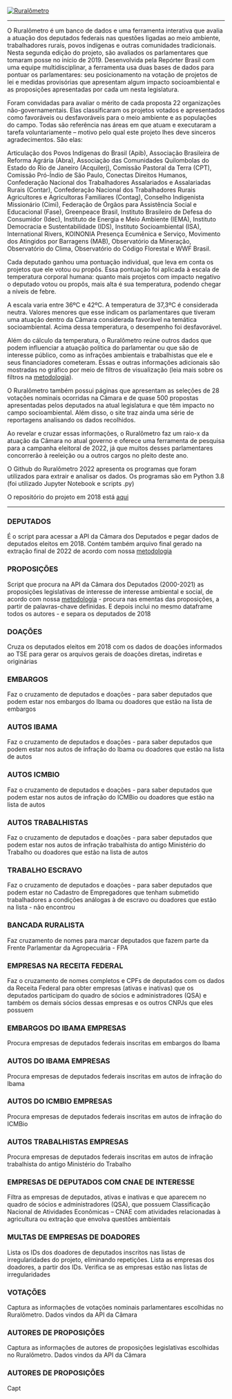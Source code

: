 [![Ruralômetro](doc/índice.jpeg)](https://ruralometro2022.reporterbrasil.org.br/)

----
 O Ruralômetro é um banco de dados e uma ferramenta interativa que avalia a atuação dos deputados federais nas questões ligadas ao meio ambiente, trabalhadores rurais, povos indígenas e outras comunidades tradicionais. Nesta segunda edição do projeto, são avaliados os parlamentares que tomaram posse no início de 2019. Desenvolvida pela Repórter Brasil com uma equipe multidisciplinar, a ferramenta usa duas bases de dados para pontuar os parlamentares: seu posicionamento na votação de projetos de lei e medidas provisórias que apresentam algum impacto socioambiental e as proposições apresentadas por cada um nesta legislatura.

Foram convidadas para avaliar o mérito de cada proposta 22 organizações não-governamentais. Elas classificaram os projetos votados e apresentados como favoráveis ou desfavoráveis para o meio ambiente e as populações do campo. Todas são referência nas áreas em que atuam e executaram a tarefa voluntariamente – motivo pelo qual este projeto lhes deve sinceros agradecimentos. São elas:

Articulação dos Povos Indígenas do Brasil (Apib), Associação Brasileira de Reforma Agrária (Abra), Associação das Comunidades Quilombolas do Estado do Rio de Janeiro (Acquilerj), Comissão Pastoral da Terra (CPT), Comissão Pró-Índio de São Paulo, Conectas Direitos Humanos, Confederação Nacional dos Trabalhadores Assalariados e Assalariadas Rurais (Contar), Confederação Nacional dos Trabalhadores Rurais Agricultores e Agricultoras Familiares (Contag), Conselho Indigenista Missionário (Cimi), Federação de Órgãos para Assistência Social e Educacional (Fase), Greenpeace Brasil, Instituto Brasileiro de Defesa do Consumidor (Idec), Instituto de Energia e Meio Ambiente (IEMA), Instituto Democracia e Sustentabilidade (IDS), Instituto Socioambiental (ISA), International Rivers, KOINONIA Presença Ecumênica e Serviço, Movimento dos Atingidos por Barragens (MAB), Observatório da Mineração, Observatório do Clima, Observatório do Código Florestal e WWF Brasil.

Cada deputado ganhou uma pontuação individual, que leva em conta os projetos que ele votou ou propôs. Essa pontuação foi aplicada à escala de temperatura corporal humana: quanto mais projetos com impacto negativo o deputado votou ou propôs, mais alta é sua temperatura, podendo chegar a níveis de febre.

A escala varia entre 36ºC e 42ºC. A temperatura de 37,3ºC é considerada neutra. Valores menores que esse indicam os parlamentares que tiveram uma atuação dentro da Câmara considerada favorável na temática socioambiental. Acima dessa temperatura, o desempenho foi desfavorável.

Além do cálculo da temperatura, o Ruralômetro reúne outros dados que podem influenciar a atuação política do parlamentar ou que são de interesse público, como as infrações ambientais e trabalhistas que ele e seus financiadores cometeram. Essas e outras informações adicionais são mostradas no gráfico por meio de filtros de visualização (leia mais sobre os filtros na [metodologia](https://ruralometro2022.reporterbrasil.org.br/metodologia)).

O Ruralômetro também possui páginas que apresentam as seleções de 28 votações nominais ocorridas na Câmara e de quase 500 propostas apresentadas pelos deputados na atual legislatura e que têm impacto no campo socioambiental. Além disso, o site traz ainda uma série de reportagens analisando os dados recolhidos.

Ao revelar e cruzar essas informações, o Ruralômetro faz um raio-x da atuação da Câmara no atual governo e oferece uma ferramenta de pesquisa para a campanha eleitoral de 2022, já que muitos desses parlamentares concorrerão à reeleição ou a outros cargos no pleito deste ano. 

O Github do Ruralômetro 2022 apresenta os programas que foram utilizados para extrair e analisar os dados. Os programas são em Python 3.8 (foi utilizado Jupyter Notebook e scripts .py)

O repositório do projeto em 2018 está [aqui](https://github.com/Reporter-Brasil/Ruralometro)

----
 ### DEPUTADOS
É o script para acessar a API da Câmara dos Deputados e pegar dados de deputados eleitos em 2018. Contém também arquivo final gerado na extração final de 2022 de acordo com nossa [metodologia](https://ruralometro2022.reporterbrasil.org.br/metodologia)

### PROPOSIÇÕES
Script que procura na API da Câmara dos Deputados (2000-2021) as proposições legislativas de interesse de interesse ambiental e social, de acordo com nossa [metodologia](https://ruralometro2022.reporterbrasil.org.br/metodologia) - procura nas ementas das proposições, a partir de palavras-chave definidas. E depois inclui no mesmo dataframe todos os autores - e separa os deputados de 2018

### DOAÇÕES
Cruza os deputados eleitos em 2018 com os dados de doações informados ao TSE para gerar os arquivos gerais de doações diretas, indiretas e originárias

### EMBARGOS
Faz o cruzamento de deputados e doações - para saber deputados que podem estar nos embargos do Ibama ou doadores que estão na lista de embargos

### AUTOS IBAMA
Faz o cruzamento de deputados e doações - para saber deputados que podem estar nos autos de infração do Ibama ou doadores que estão na lista de autos

### AUTOS ICMBIO
Faz o cruzamento de deputados e doações - para saber deputados que podem estar nos autos de infração do ICMBio ou doadores que estão na lista de autos

### AUTOS TRABALHISTAS
Faz o cruzamento de deputados e doações - para saber deputados que podem estar nos autos de infração trabalhista do antigo Ministério do Trabalho ou doadores que estão na lista de autos

### TRABALHO ESCRAVO
Faz o cruzamento de deputados e doações - para saber deputados que podem estar no Cadastro de Empregadores que tenham submetido trabalhadores a condições análogas à de escravo ou doadores que estão na lista - não encontrou

### BANCADA RURALISTA
Faz cruzamento de nomes para marcar deputados que fazem parte da Frente Parlamentar da Agropecuária - FPA

### EMPRESAS NA RECEITA FEDERAL
Faz o cruzamento de nomes completos e CPFs de deputados com os dados da Receita Federal para obter empresas (ativas e inativas) que os deputados participam do quadro de sócios e administradores (QSA) e também os demais sócios dessas empresas e os outros CNPJs que eles possuem

### EMBARGOS DO IBAMA EMPRESAS
Procura empresas de deputados federais inscritas em embargos do Ibama

### AUTOS DO IBAMA EMPRESAS
Procura empresas de deputados federais inscritas em autos de infração do Ibama

### AUTOS DO ICMBIO EMPRESAS
Procura empresas de deputados federais inscritas em autos de infração do ICMBio

### AUTOS TRABALHISTAS EMPRESAS
Procura empresas de deputados federais inscritas em autos de infração trabalhista do antigo Ministério do Trabalho

### EMPRESAS DE DEPUTADOS COM CNAE DE INTERESSE
Filtra as empresas de deputados, ativas e inativas e que aparecem no quadro de sócios e administradores (QSA), que possuem Classificação Nacional de Atividades Econômicas – CNAE com atividades relacionadas à agricultura ou extração que envolva questões ambientais

### MULTAS DE EMPRESAS DE DOADORES
Lista os IDs dos doadores de deputados inscritos nas listas de irregularidades do projeto, eliminando repetições. Lista as empresas dos doadores, a partir dos IDs. Verifica se as empresas estão nas listas de irregularidades

### VOTAÇÕES
Captura as informações de votações nominais parlamentares escolhidas no Ruralômetro. Dados vindos da API da Câmara

### AUTORES DE PROPOSIÇÕES
Captura as informações de autores de proposições legislativas escolhidas no Ruralômetro. Dados vindos da API da Câmara

### AUTORES DE PROPOSIÇÕES
Capt
